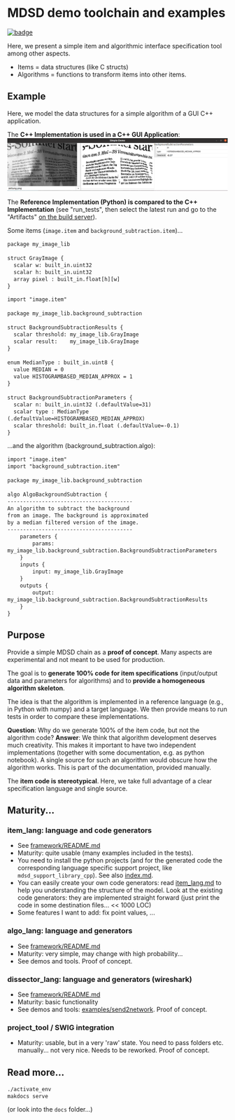 # MDSD demo toolchain and examples
[![badge](https://github.com/goto40/mdsd/actions/workflows/run_tests.yml/badge.svg)](https://github.com/goto40/mdsd/actions?query=workflow%3Arun-tests)

Here, we present a simple item and algorithmic
interface specification tool among other aspects.

 * Items = data structures (like C structs)
 * Algorithms = functions to transform items into other items.

## Example

Here, we model the data structures for
a simple algorithm of a GUI C++
application.

The **C++ Implementation is used in a C++ GUI Application**:
![app image](docs/images/simple_example_bg.png)

The **Reference Implementation (Python) is compared to the
C++ Implementation** (see "run_tests", then select the latest run and go to the "Artifacts"
[on the build server](https://github.com/goto40/mdsd/actions?query=workflow%3Arun-tests)).

Some items (`image.item` and `background_subtraction.item`)...
```
package my_image_lib

struct GrayImage {
  scalar w: built_in.uint32
  scalar h: built_in.uint32
  array pixel : built_in.float[h][w]
}
```
```
import "image.item"

package my_image_lib.background_subtraction

struct BackgroundSubtractionResults {
  scalar threshold: my_image_lib.GrayImage
  scalar result:    my_image_lib.GrayImage
}

enum MedianType : built_in.uint8 {
  value MEDIAN = 0
  value HISTOGRAMBASED_MEDIAN_APPROX = 1
}

struct BackgroundSubtractionParameters {
  scalar n: built_in.uint32 (.defaultValue=31)
  scalar type : MedianType (.defaultValue=HISTOGRAMBASED_MEDIAN_APPROX)
  scalar threshold: built_in.float (.defaultValue=-0.1)
}
```
...and the algorithm (background_subtraction.algo):
```
import "image.item"
import "background_subtraction.item"

package my_image_lib.background_subtraction

algo AlgoBackgroundSubtraction {
----------------------------------------
An algorithm to subtract the background
from an image. The background is approximated
by a median filtered version of the image.
----------------------------------------
    parameters {
        params: my_image_lib.background_subtraction.BackgroundSubtractionParameters
    }
    inputs {
        input: my_image_lib.GrayImage
    }
    outputs {
        output: my_image_lib.background_subtraction.BackgroundSubtractionResults
    }
}
```

## Purpose

Provide a simple MDSD chain as a **proof of concept**. Many aspects are experimental
and not meant to be used for production.

The goal is to **generate 100% code for item specifications** 
(input/output data and parameters for algorithms) and to
**provide a homogeneous algorithm skeleton**.

The idea is that the algorithm is implemented in a reference
language (e.g., in Python with numpy) and a target language. We
then provide means to run tests in order to compare these
implementations.

**Question**: Why do we generate 100% of the item code,
but not the algorithm code?
**Answer**: We think that algorithm development deserves much
creativity. This makes it important to have two independent
implementations (together with some documentation, e.g. as python
notebook). A single source for such an algorithm would
obscure how the algorithm works. This is part of the
documentation, provided manually.

The **item code is stereotypical**. Here, we take full advantage of a 
clear specification language and single source.

## Maturity...

### item_lang: language and code generators

 * See [framework/README.md](framework/README.md)
 * Maturity: quite usable (many examples included in the tests).
 * You need to install the python projects (and for the
   generated code the corresponding language specific support project,
   like `mdsd_support_library_cpp`). See also [index.md](docs/index.md).
 * You can easily create your own code generators: read
   [item_lang.md](docs/item_lang.md) to help you understanding the
   structure of the model. Look at the existing code generators:
   they are implemented straight forward (just print the code
   in some destination files... << 1000 LOC)
 * Some features I want to add: fix point values, ...

### algo_lang: language and generators

 * See [framework/README.md](framework/README.md)
 * Maturity: very simple, may change with high probability...
 * See demos and tools. Proof of concept.

### dissector_lang: language and generators (wireshark)

 * See [framework/README.md](framework/README.md)
 * Maturity: basic functionality
 * See demos and tools: [examples/send2network](examples/send2network/README.md). Proof of concept.

### project_tool / SWIG integration

 * Maturity: usable, but in a very 'raw' state. 
   You need to pass folders etc. manually... not very nice. Needs
   to be reworked. Proof of concept.
 
## Read more...

```
./activate_env
makdocs serve

```
(or look into the `docs` folder...)
